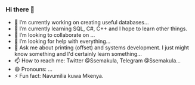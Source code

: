 ### Hi there 👋

<!--
**Csemakula/Csemakula** is a ✨ _special_ ✨ repository because its `README.md` (this file) appears on your GitHub profile.
-->

- 🔭 I’m currently working on creating useful databases...
- 🌱 I’m currently learning SQL, C#, C++ and I hope to learn other things.
- 👯 I’m looking to collaborate on ...
- 🤔 I’m looking for help with everything...
- 💬 Ask me about printing (offset) and systems development. I just might know something and I'd certainly learn something...
- 📫 How to reach me: Twitter @Ssemakula, Telegram @Ssemakula...
- 😄 Pronouns: ...
- ⚡ Fun fact: Navumilia kuwa Mkenya.

